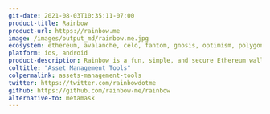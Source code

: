 ```yaml
---
git-date: 2021-08-03T10:35:11-07:00
product-title: Rainbow
product-url: https://rainbow.me
image: /images/output_md/rainbow.me.jpg
ecosystem: ethereum, avalanche, celo, fantom, gnosis, optimism, polygon, arbitrum
platform: ios, android
product-description: Rainbow is a fun, simple, and secure Ethereum wallet that makes managing your assets a joy.
coltitle: "Asset Management Tools"
colpermalink: assets-management-tools
twitter: https://twitter.com/rainbowdotme
github: https://github.com/rainbow-me/rainbow
alternative-to: metamask
---
```

